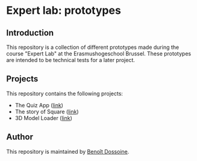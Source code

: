 # Expert lab: prototypes

## Introduction

This repository is a collection of different prototypes made during the course "Expert Lab" at the Erasmushogeschool Brussel.
These prototypes are intended to be technical tests for a later project.

## Projects

This repository contains the following projects:
* The Quiz App ([link](/quiz-app/quiz-app/))
* The story of Square ([link](/vue/first-vue-project))
* 3D Model Loader ([link](/three-js-prototype/three-js-prototype))

## Author

This repository is maintained by [Benoît Dossoine](benoit.dossoine.be).
